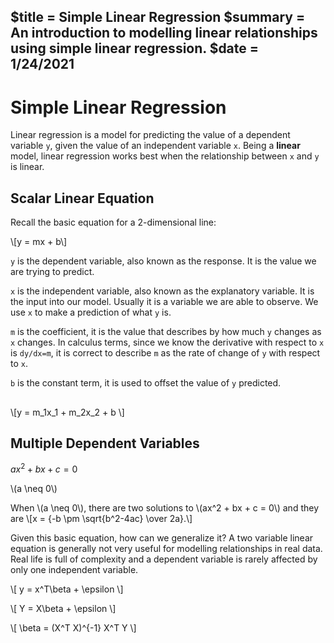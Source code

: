 $title = Simple Linear Regression
$summary = An introduction to modelling linear relationships using simple linear regression.
$date = 1/24/2021
---

# Simple Linear Regression

Linear regression is a model for predicting the value of a dependent variable `y`, given the value of an independent variable `x`. Being a **linear** model, linear regression works best when the relationship between `x` and `y` is linear. 

## Scalar Linear Equation

Recall the basic equation for a 2-dimensional line:

\\[y = mx + b\\]

`y` is the dependent variable, also known as the response. It is the value we are trying to predict. 

`x` is the independent variable, also known as the explanatory variable. It is the input into our model. Usually it is a variable we are able to observe. We use `x` to make a prediction of what `y` is.

`m` is the coefficient, it is the value that describes by how much `y` changes as `x` changes. In calculus terms, since we know the derivative with respect to `x` is `dy/dx=m`, it is correct to describe `m` as the rate of change of `y` with respect to `x`.

`b` is the constant term, it is used to offset the value of `y` predicted. 

##

\\[y = m_1x_1 + m_2x_2 + b \\]

## Multiple Dependent Variables

$ax^2 + bx + c = 0$

\\(a \neq 0\\)

When \\(a \neq 0\\), there are two solutions to \\(ax^2 + bx + c = 0\\) and they are
\\[x = {-b \pm \sqrt{b^2-4ac} \over 2a}.\\]    

Given this basic equation, how can we generalize it? A two variable linear equation is generally not very useful for modelling relationships in real data. Real life is full of complexity and a dependent variable is rarely affected by only one independent variable.


\\[  y = x^T\beta + \epsilon  \\]

\\[ Y = X\beta + \epsilon \\]

\\[ \beta = (X^T X)^{-1} X^T Y \\]

